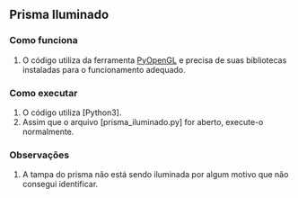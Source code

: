 ## Prisma Iluminado

### Como funciona

1. O código utiliza da ferramenta [PyOpenGL](https://pypi.org/project/PyOpenGL/) e precisa de suas bibliotecas instaladas para o funcionamento adequado.

### Como executar

1. O código utiliza [Python3].
2. Assim que o arquivo [prisma_iluminado.py] for aberto, execute-o normalmente.

### Observações

1. A tampa do prisma não está sendo iluminada por algum motivo que não consegui identificar.